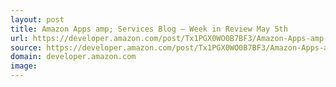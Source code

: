 ```yaml
---
layout: post
title: Amazon Apps amp; Services Blog – Week in Review May 5th
url: https://developer.amazon.com/post/Tx1PGX0WO0B7BF3/Amazon-Apps-amp-Services-Blog-Week-in-Review-May-5th.html
source: https://developer.amazon.com/post/Tx1PGX0WO0B7BF3/Amazon-Apps-amp-Services-Blog-Week-in-Review-May-5th.html
domain: developer.amazon.com
image: 
---
```


